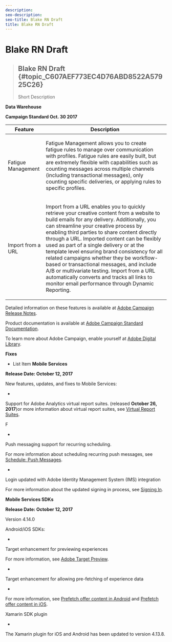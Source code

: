 ```yaml
---
description: 
seo-description: 
seo-title: Blake RN Draft
title: Blake RN Draft
---
```


# Blake RN Draft


>## Blake RN Draft {#topic_C607AEF773EC4D76ABD8522A57925C26}
>Short Description

**Data Warehouse**

**Campaign Standard Oct. 30 2017**

<table id="table_9442768B2D644605BBC7D24476C1A127"> 
 <tgroup cols="2">
  <colspec colnum="1" colname="col1" colwidth="1.00*" />
  <colspec colnum="2" colname="col2" colwidth="2.58*" />
  <thead> 
   <tr> 
    <th colname="col1" class="entry">Feature</th> 
    <th colname="col2" class="entry">Description</th> 
   </tr>
  </thead> 
  <tbody> 
   <tr> 
    <td colname="col1"> <p>Fatigue Management</p> </td> 
    <td colname="col2"> <p>Fatigue Management allows you to create fatigue rules to manage over communication with profiles. Fatigue rules are easily built, but are extremely flexible with capabilities such as counting messages across multiple channels (including transactional messages), only counting specific deliveries, or applying rules to specific profiles.</p> </td> 
   </tr> 
   <tr> 
    <td colname="col1"> <p>Import from a URL</p> </td> 
    <td colname="col2"> <p>Import from a URL enables you to quickly retrieve your creative content from a website to build emails for any delivery. Additionally, you can streamline your creative process by enabling third parties to share content directly through a URL. Imported content can be flexibly used as part of a single delivery or at the template level ensuring brand consistency for all related campaigns whether they be workflow-based or transactional messages, and include A/B or multivariate testing. Import from a URL automatically converts and tracks all links to monitor email performance through Dynamic Reporting.</p> </td> 
   </tr> 
  </tbody> 
 </tgroup> 
</table>

Detailed information on these features is available at [Adobe Campaign Release Notes](https://docs.campaign.adobe.com/doc/standard/en/RN.html).

Product documentation is available at [Adobe Campaign Standard Documentation](https://docs.adobe.com/docs/en/campaign/ACS.html).

To learn more about Adobe Campaign, enable yourself at [Adobe Digital Library](https://digitalu.adobe.com/content/Enablement/en.html).

**Fixes**

* List Item
**Mobile Services**

**Release Date: October 12, 2017**

New features, updates, and fixes to Mobile Services:


  *
  Support for Adobe Analytics virtual report suites. (released **October 26, 2017**)or more information about virtual report suites, see [Virtual Report Suites](https://marketing.adobe.com/resources/help/en_US/mobile/c_mob_vrs.html).
  
  

F


  *
  Push messaging support for recurring scheduling.
  
  

For more information about scheduling recurring push messages, see [Schedule: Push Messages](https://marketing.adobe.com/resources/help/en_US/mobile/c_schedule-push-message.html).


  *
  Login updated with Adobe Identity Management System (IMS) integration
  
  

For more information about the updated signing in process, see [Signing In](https://marketing.adobe.com/resources/help/en_US/mobile/gs_signin.html).

**Mobile Services SDKs**

**Release Date: October 12, 2017**

Version 4.14.0

Android/iOS SDKs:


  *
  Target enhancement for previewing experiences
  
  

For more information, see [Adobe Target Preview](https://marketing.adobe.com/resources/help/en_US/target/target/target-mobile-preview.html).


  *
  Target enhancement for allowing pre-fetching of experience data
  
  
  *
  For more information, see [Prefetch offer content in Android](https://marketing.adobe.com/resources/help/en_US/mobile/android/c_mob_target-prefetch_android.html) and [Prefetch offer content in iOS](https://marketing.adobe.com/resources/help/en_US/mobile/ios/c_mob_target-prefetch_ios.html).
  
  

Xamarin SDK plugin


  *
  The Xamarin plugin for iOS and Android has been updated to version 4.13.8.
  
  

